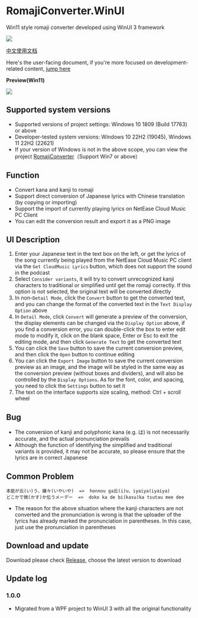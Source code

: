 # RomajiConverter.WinUI

Win11 style romaji converter developed using WinUI 3 framework

![](https://raw.githubusercontent.com/xyh20180101/RomajiConverter.WinUI/main/doc/icon.png)

[中文使用文档](https://github.com/xyh20180101/RomajiConverter.WinUI/blob/main/README.md)

Here's the user-facing document, if you're more focused on development-related content, [jump here](https://github.com/xyh20180101/RomajiConverter.WinUI/blob/main/doc/README-dev-cn.md)

**Preview(Win11)**

![](https://raw.githubusercontent.com/xyh20180101/RomajiConverter.WinUI/main/doc/preview.png)

## Supported system versions
- Supported versions of project settings: Windows 10 1809 (Build 17763) or above
- Developer-tested system versions: Windows 10 22H2 (19045), Windows 11 22H2 (22621)
- If your version of Windows is not in the above scope, you can view the project [RomajiConverter](https://github.com/xyh20180101/RomajiConverter)（Support Win7 or above）

## Function
- Convert kana and kanji to romaji
- Support direct conversion of Japanese lyrics with Chinese translation (by copying or importing)
- Support the import of currently playing lyrics on NetEase Cloud Music PC Client
- You can edit the conversion result and export it as a PNG image

## UI Description
1. Enter your Japanese text in the text box on the left, or get the lyrics of the song currently being played from the NetEase Cloud Music PC client via the `Get CloudMusic Lyrics` button, which does not support the sound in the podcast
2. Select `Consider variants`, it will try to convert unrecognized kanji characters to traditional or simplified until get the romaji correctly. If this option is not selected, the original text will be converted directly
3. In non-`Detail Mode`, click the `Convert` button to get the converted text, and you can change the format of the converted text in the `Text Display Option` above
4. In `Detail Mode`, click `Convert` will generate a preview of the conversion, the display elements can be changed via the `Display Option` above, if you find a conversion error, you can double-click the box to enter edit mode to modify it, click on the blank space, Enter or Esc to exit the editing mode, and then click `Generate Text` to get the converted text
5. You can click the `Save` button to save the current conversion preview, and then click the `Open` button to continue editing
6. You can click the `Export Image` button to save the current conversion preview as an image, and the image will be styled in the same way as the conversion preview (without boxes and dividers), and will also be controlled by the `Display Options`. As for the font, color, and spacing, you need to click the `Settings` button to set it
7. The text on the interface supports size scaling, method: Ctrl + scroll wheel

## Bug
- The conversion of kanji and polyphonic kana (e.g. は) is not necessarily accurate, and the actual pronunciation prevails
- Although the function of identifying the simplified and traditional variants is provided, it may not be accurate, so please ensure that the lyrics are in correct Japanese

## Common Problem
```
本能が云(い)う、嫌々(いやいや)  =>  honnou ga云(i)u、iyaiya(iyaiya)
どこかで微(かす)か伝うメーデー  =>  doko ka de bi(kasu)ka tsutau mee dee
```
- The reason for the above situation where the kanji characters are not converted and the pronunciation is wrong is that the uploader of the lyrics has already marked the pronunciation in parentheses. In this case, just use the pronunciation in parentheses

## Download and update
Download please check [Release](https://github.com/xyh20180101/RomajiConverter.WinUI/releases), choose the latest version to download

## Update log

### 1.0.0
- Migrated from a WPF project to WinUI 3 with all the original functionality